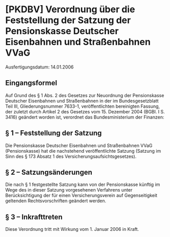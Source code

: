 # [PKDBV] Verordnung über die Feststellung der Satzung der Pensionskasse Deutscher Eisenbahnen und Straßenbahnen VVaG

Ausfertigungsdatum: 14.01.2006

 

## Eingangsformel

Auf Grund des § 1 Abs. 2 des Gesetzes zur Neuordnung der Pensionskasse Deutscher Eisenbahnen und Straßenbahnen in der im Bundesgesetzblatt Teil III, Gliederungsnummer 7633-1, veröffentlichten bereinigten Fassung, der zuletzt durch Artikel 2 des Gesetzes vom 15. Dezember 2004 (BGBl. I S. 3416) geändert worden ist, verordnet das Bundesministerium der Finanzen:


## § 1 – Feststellung der Satzung

Die Pensionskasse Deutscher Eisenbahnen und Straßenbahnen VVaG (Pensionskasse) hat die nachstehend veröffentlichte Satzung (Satzung im Sinn des § 173 Absatz 1 des Versicherungsaufsichtsgesetzes).


## § 2 – Satzungsänderungen

Die nach § 1 festgestellte Satzung kann von der Pensionskasse künftig im Wege des in dieser Satzung vorgesehenen Verfahrens unter Berücksichtigung der für einen Versicherungsverein auf Gegenseitigkeit geltenden Rechtsvorschriften geändert werden.


## § 3 – Inkrafttreten

Diese Verordnung tritt mit Wirkung vom 1. Januar 2006 in Kraft.
